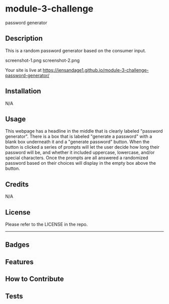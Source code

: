 # module-3-challenge
password generator

## Description 

This is a random password generator based on the consumer input. 

screenshot-1.png
screenshot-2.png

Your site is live at https://jensandage1.github.io/module-3-challenge-password-generator/

## Installation

N/A

## Usage

This webpage has a headline in the middle that is clearly labeled "password generator". There is a box that is labeled "generate a password" with a blank box underneath it and a "generate password" button. When the button is clicked a series of prompts will let the user decide how long their password will be, and whether it included uppercase, lowercase, and/or special characters. Once the prompts are all answered a randomized password based on their choices will display in the empty box above the button. 
## Credits

N/A

## License

Please refer to the LICENSE in the repo.

---


## Badges



## Features



## How to Contribute



## Tests
